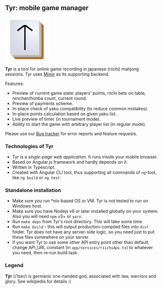 ## Tyr: mobile game manager
![Tyr](src/assets/tyrhires.png?raw=true "Tyr")

**Tyr** is a tool for online game recording in japanese (riichi) mahjong sessions. Tyr uses 
[Mimir](https://github.com/MahjongPantheon/pantheon/Mimir) as its supporting backend. 

Features:

- Preview of current game state: players' points, riichi bets on table, renchan/honba count, current round.
- Preview of payments scheme.
- In-place check of yaku compatibility (to reduce common mistakes).
- In-place points calculation based on given yaku list.
- Live preview of timer (in tournament mode).
- Ability to start the game with arbitrary player list (in regular mode).

Please use our [Bug tracker](https://pantheon.myjetbrains.com/youtrack/issues/TYR) for error reports and feature requests.

### Technologies of Tyr

- Tyr is a _single-page web application_. It runs inside your mobile browser.
- Based on Angular.js framework and hardly depends on it.
- Written in Typescript.
- Created with Angular CLI tool, thus supporting all commands of `ng`-tool, like `ng build` or `ng test`.

### Standalone installation

- Make sure you run *nix-based OS or VM. Tyr is not tested to run on Windows host.
- Make sure you have Nodejs v6 or later installed globally on your system. Also you will need `npm` v3+ or `yarn`.
- Run `make deps` from Tyr's root directory. This will take some time.
- Run `make build` - this will output production-compiled files into `dist` folder. Tyr does not have any server-side 
logic, so you need just to put these files somewhere on your server.
- If you want Tyr to use some other API entry point other than default, change API_URL constant 
(in `app/services/riichiApi.ts`) to whatever you need, then re-run build task.

### Legend

**Týr** (/ˈtɪər/) is germanic one-handed god, associated with law, warriors and glory. See wikipedia for details :)
